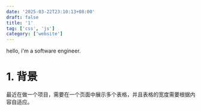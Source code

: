 ```yaml
---
date: '2025-03-22T23:10:13+08:00'
draft: false
title: '1'
tag: ['css', 'js']
category: ['website']
---
```

hello, i'm a software engineer.
# 1. 背景
最近在做一个项目，需要在一个页面中展示多个表格，并且表格的宽度需要根据内容自适应。